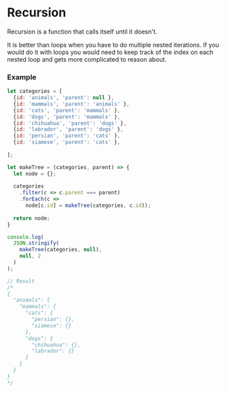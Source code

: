 # Recursion

Recursion is a function that calls itself until it doesn't.

It is better than loops when you have to do multiple nested iterations. 
If you would do it with loops you would need to keep track of the index on each nested loop
and gets more complicated to reason about.

### Example

```javascript
let categories = [
  {id: 'animals', 'parent': null },
  {id: 'mammals', 'parent': 'animals' },
  {id: 'cats', 'parent': 'mammals' },
  {id: 'dogs', 'parent': 'mammals' },
  {id: 'chihuahua', 'parent': 'dogs' },
  {id: 'labrador', 'parent': 'dogs' },
  {id: 'persian', 'parent': 'cats' },
  {id: 'siamese', 'parent': 'cats' },
  
];

let makeTree = (categories, parent) => {
  let node = {};
  
  categories
    .filter(c => c.parent === parent)
    .forEach(c =>
      node[c.id] = makeTree(categories, c.id));
      
  return node;
}

console.log(
  JSON.stringify(
    makeTree(categories, null), 
    null, 2
  )
);

// Result
/*
{
  "animals": {
    "mammals": {
      "cats": {
        "persian": {},
        "siamese": {}
      },
      "dogs": {
        "chihuahua": {},
        "labrador": {}
      }
    }
  }
}
*/
```
